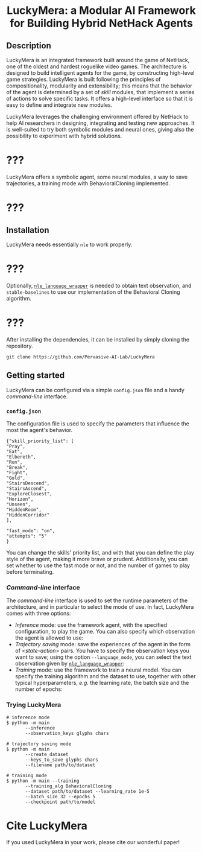 <h1 style="text-align: center;">LuckyMera: a Modular AI Framework for Building Hybrid NetHack Agents</h1>

## Description

LuckyMera is an integrated framework built around the game of NetHack, one of the oldest and hardest roguelike video games.
The architecture is designed to build intelligent agents for the game, by constructing high-level game strategies.
LuckyMera is built following the principles of compositionality, modularity and extensibility; this means that the behavior of the agent is determined by a set of *skill* modules, that implement a series of actions to solve specific tasks.
It offers a high-level interface so that it is easy to define and integrate new modules.

LuckyMera leverages the challenging environment offered by NetHack to help AI researchers in designing, integrating and testing new approaches.
It is well-suited to try both symbolic modules and neural ones, giving also the possibility to experiment with hybrid solutions.

# ???
LuckyMera offers a symbolic agent, some neural modules, a way to save trajectories, a training mode with BehavioralCloning implemented.
# ???

## Installation

LuckyMera needs essentially ```nle``` to work properly.
# ???
Optionally, [```nle_language_wrapper```](https://github.com/Pervasive-AI-Lab/nle-language-wrapper) is needed to obtain text observation, and ```stable-baselines``` to use our implementation of the Behavioral Cloning algorithm.
# ???

After installing the dependencies, it can be installed by simply cloning the repository.
```
git clone https://github.com/Pervasive-AI-Lab/LuckyMera
```

## Getting started
LuckyMera can be configured via a simple ```config.json``` file and a handy *command-line* interface.

### ```config.json```
The configuration file is used to specify the parameters that influence the most the agent's behavior.

```
{"skill_priority_list": [
"Pray",
"Eat",
"Elbereth",
"Run",
"Break",
"Fight",
"Gold",
"StairsDescend",
"StairsAscend",
"ExploreClosest",
"Horizon",
"Unseen",
"HiddenRoom",
"HiddenCorridor"
],

"fast_mode": "on",
"attempts": "5"
}
```

You can change the skills' priority list, and with that you can define the play style of the agent, making it more brave or prudent.
Additionally, you can set whether to use the fast mode or not, and the number of games to play before terminating.

### *Command-line* interface

The *command-line* interface is used to set the runtime parameters of the architecture, and in particular to select the mode of use.
In fact, LuckyMera comes with three options:
+ *Inference* mode: use the framework agent, with the specified configuration, to play the game. You can also specify which observation the agent is allowed to use:
+ *Trajectory saving* mode: save the experiences of the agent in the form of *\<state-action\>* pairs. You have to specify the observation keys you want to save; using the option ```--language_mode```, you can select the text observation given by [```nle_language_wrapper```](https://github.com/Pervasive-AI-Lab/nle-language-wrapper):
+ *Training* mode: use the framework to train a neural model. You can specify the training algorithm and the dataset to use, together with other typical hyperparameters, *e.g.* the learning rate, the batch size and the number of epochs:

### Trying LuckyMera
```
# inference mode
$ python -m main 
       --inference
       --observation_keys glyphs chars

# trajectory saving mode
$ python -m main
       --create_dataset 
       --keys_to_save glyphs chars
       --filename path/to/dataset

# training mode
$ python -m main --training
       --training_alg BehavioralCloning
       --dataset path/to/dataset --learning_rate 1e-5
       --batch_size 32 --epochs 5
       --checkpoint path/to/model
```

# Cite LuckyMera

If you used LuckyMera in your work, please cite our wonderful paper!